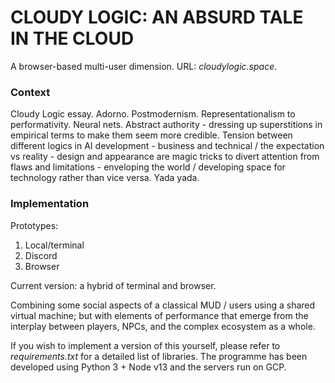 # CLOUDY LOGIC: AN ABSURD TALE IN THE CLOUD

A browser-based multi-user dimension. URL: *cloudylogic.space*.

### Context

Cloudy Logic essay. Adorno. Postmodernism. Representationalism to performativity. Neural nets. Abstract authority - dressing up superstitions in empirical terms to make them seem more credible. Tension between different logics in AI development - business and technical / the expectation vs reality - design and appearance are magic tricks to divert attention from flaws and limitations - enveloping the world / developing space for technology rather than vice versa. Yada yada.

### Implementation

Prototypes:
1. Local/terminal
2. Discord
3. Browser

Current version: a hybrid of terminal and browser.

Combining some social aspects of a classical MUD / users using a shared virtual machine; but with elements of performance that emerge from the interplay between players, NPCs, and the complex ecosystem as a whole.

If you wish to implement a version of this yourself, please refer to *requirements.txt* for a detailed list of libraries. The programme has been developed using Python 3 + Node v13 and the servers run on GCP.
